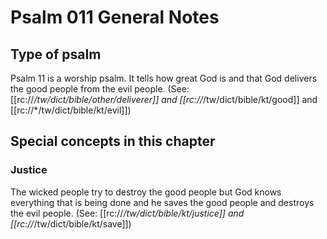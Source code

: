 # Psalm 011 General Notes
## Type of psalm

Psalm 11 is a worship psalm. It tells how great God is and that God delivers the good people from the evil people. (See: [[rc://*/tw/dict/bible/other/deliverer]] and [[rc://*/tw/dict/bible/kt/good]] and [[rc://*/tw/dict/bible/kt/evil]])

## Special concepts in this chapter

### Justice
The wicked people try to destroy the good people but God knows everything that is being done and he saves the good people and destroys the evil people. (See: [[rc://*/tw/dict/bible/kt/justice]] and [[rc://*/tw/dict/bible/kt/save]])